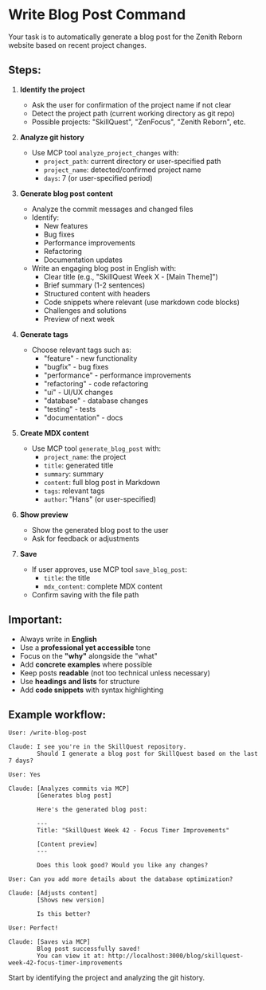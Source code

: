 # Write Blog Post Command

Your task is to automatically generate a blog post for the Zenith Reborn website based on recent project changes.

## Steps:

1. **Identify the project**
   - Ask the user for confirmation of the project name if not clear
   - Detect the project path (current working directory as git repo)
   - Possible projects: "SkillQuest", "ZenFocus", "Zenith Reborn", etc.

2. **Analyze git history**
   - Use MCP tool `analyze_project_changes` with:
     - `project_path`: current directory or user-specified path
     - `project_name`: detected/confirmed project name
     - `days`: 7 (or user-specified period)

3. **Generate blog post content**
   - Analyze the commit messages and changed files
   - Identify:
     - New features
     - Bug fixes
     - Performance improvements
     - Refactoring
     - Documentation updates
   - Write an engaging blog post in English with:
     - Clear title (e.g., "SkillQuest Week X - [Main Theme]")
     - Brief summary (1-2 sentences)
     - Structured content with headers
     - Code snippets where relevant (use markdown code blocks)
     - Challenges and solutions
     - Preview of next week

4. **Generate tags**
   - Choose relevant tags such as:
     - "feature" - new functionality
     - "bugfix" - bug fixes
     - "performance" - performance improvements
     - "refactoring" - code refactoring
     - "ui" - UI/UX changes
     - "database" - database changes
     - "testing" - tests
     - "documentation" - docs

5. **Create MDX content**
   - Use MCP tool `generate_blog_post` with:
     - `project_name`: the project
     - `title`: generated title
     - `summary`: summary
     - `content`: full blog post in Markdown
     - `tags`: relevant tags
     - `author`: "Hans" (or user-specified)

6. **Show preview**
   - Show the generated blog post to the user
   - Ask for feedback or adjustments

7. **Save**
   - If user approves, use MCP tool `save_blog_post`:
     - `title`: the title
     - `mdx_content`: complete MDX content
   - Confirm saving with the file path

## Important:

- Always write in **English**
- Use a **professional yet accessible** tone
- Focus on the **"why"** alongside the "what"
- Add **concrete examples** where possible
- Keep posts **readable** (not too technical unless necessary)
- Use **headings and lists** for structure
- Add **code snippets** with syntax highlighting

## Example workflow:

```
User: /write-blog-post

Claude: I see you're in the SkillQuest repository.
        Should I generate a blog post for SkillQuest based on the last 7 days?

User: Yes

Claude: [Analyzes commits via MCP]
        [Generates blog post]

        Here's the generated blog post:

        ---
        Title: "SkillQuest Week 42 - Focus Timer Improvements"

        [Content preview]
        ---

        Does this look good? Would you like any changes?

User: Can you add more details about the database optimization?

Claude: [Adjusts content]
        [Shows new version]

        Is this better?

User: Perfect!

Claude: [Saves via MCP]
        Blog post successfully saved!
        You can view it at: http://localhost:3000/blog/skillquest-week-42-focus-timer-improvements
```

Start by identifying the project and analyzing the git history.

